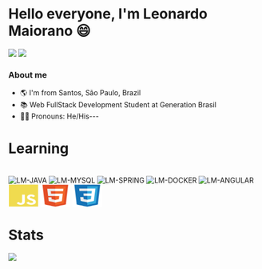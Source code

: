 # Hello everyone, I'm Leonardo Maiorano 😄
<div> 
  <a href="https://www.linkedin.com/in/leonardomaiorano" target="_blank"><img src="https://img.shields.io/badge/-LinkedIn-%230077B5?style=for-the-badge&logo=linkedin&logoColor=white" target="_blank"></a>
  <a href = "mailto:leonardomaiorano@outlook.com.br"><img src="https://img.shields.io/badge/Microsoft_Outlook-0078D4?style=for-the-badge&logo=microsoft-outlook&logoColor=white" target="_blank"></a>
</div>

### About me
- 🌎 I'm from Santos, São Paulo, Brazil
- 📚 Web FullStack Development Student at Generation Brasil
- 🧑🏻 Pronouns: He/His---

# Learning
<div style="display: inline_block"><br>
  <img align="center" alt="LM-JAVA" height="45" width="60" src="https://cdn.jsdelivr.net/gh/devicons/devicon/icons/java/java-original.svg"/>
  <img align="center" alt="LM-MYSQL" height="45" width="60" src="https://cdn.jsdelivr.net/gh/devicons/devicon/icons/mysql/mysql-plain.svg" />
  <img align="center" alt="LM-SPRING" height="45" width="60" src="https://cdn.jsdelivr.net/gh/devicons/devicon/icons/spring/spring-original.svg" />
  <img align="center" alt="LM-DOCKER" height="45" width="60" src="https://cdn.jsdelivr.net/gh/devicons/devicon/icons/docker/docker-original.svg" />
  <img align="center" alt="LM-ANGULAR" height="45" width="60" src="https://cdn.jsdelivr.net/gh/devicons/devicon/icons/angularjs/angularjs-original.svg" />
  <img align="center" alt="LM-JS" height="45" width="60" src="https://raw.githubusercontent.com/devicons/devicon/master/icons/javascript/javascript-plain.svg">
  <img align="center" alt="LM-HTML" height="45" width="60" src="https://raw.githubusercontent.com/devicons/devicon/master/icons/html5/html5-original.svg">
  <img align="center" alt="LM-CSS" height="45" width="60" src="https://raw.githubusercontent.com/devicons/devicon/master/icons/css3/css3-original.svg">
</div>


# Stats
<div align="left">
  <a href="https://github.com/leonardomaiorano">
  <img height="180em" src="https://github-readme-stats.vercel.app/api?username=leonardomaiorano&show_icons=true&theme=dark&include_all_commits=true&count_private=true"/>
</div>
